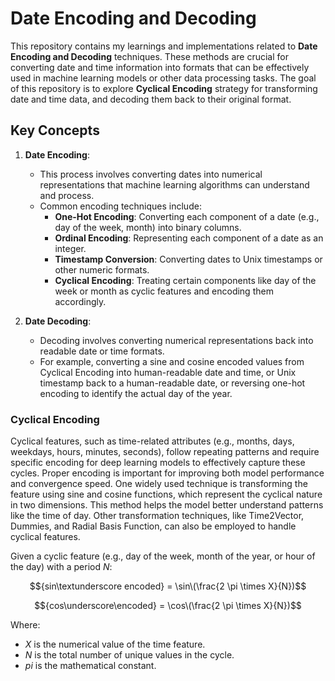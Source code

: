 # Date Encoding and Decoding

This repository contains my learnings and implementations related to **Date Encoding and Decoding** techniques. These methods are crucial for converting date and time information into formats that can be effectively used in machine learning models or other data processing tasks. 
The goal of this repository is to explore **Cyclical Encoding** strategy for transforming date and time data, and decoding them back to their original format.

## Key Concepts

1. **Date Encoding**: 
    - This process involves converting dates into numerical representations that machine learning algorithms can understand and process.
    - Common encoding techniques include:
        - **One-Hot Encoding**: Converting each component of a date (e.g., day of the week, month) into binary columns.
        - **Ordinal Encoding**: Representing each component of a date as an integer.
        - **Timestamp Conversion**: Converting dates to Unix timestamps or other numeric formats.
        - **Cyclical Encoding**: Treating certain components like day of the week or month as cyclic features and encoding them accordingly.
     
2. **Date Decoding**: 
    - Decoding involves converting numerical representations back into readable date or time formats.
    - For example, converting a sine and cosine encoded values from Cyclical Encoding into human-readable date and time, or Unix timestamp back to a human-readable date, or reversing one-hot encoding to identify the actual day of the year.

### Cyclical Encoding

Cyclical features, such as time-related attributes (e.g., months, days, weekdays, hours, minutes, seconds), follow repeating patterns and require specific encoding for deep learning models to effectively capture these cycles. 
Proper encoding is important for improving both model performance and convergence speed. One widely used technique is transforming the feature using sine and cosine functions, which represent the cyclical nature in two dimensions. 
This method helps the model better understand patterns like the time of day. Other transformation techniques, like Time2Vector, Dummies, and Radial Basis Function, can also be employed to handle cyclical features.

Given a cyclic feature (e.g., day of the week, month of the year, or hour of the day) with a period $N$:

$${sin\textunderscore encoded} = \sin\(\frac{2 \pi \times X}{N})$$

$${cos\underscore\encoded} = \cos\(\frac{2 \pi \times X}{N})$$

Where:
- $X$ is the numerical value of the time feature.
- $N$ is the total number of unique values in the cycle.
- $pi$ is the mathematical constant.
